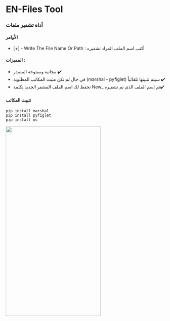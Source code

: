 # EN-Files Tool
### أداة تشفير ملفات

#### الأوامر
- [+] - Write The File Name Or Path : أكتب اسم الملف المراد تشفيره

#### المميزات :
- مجانية ومفتوحة المصدر ✔️
- في حال لم تكن مثبت المكاتب المطلوبة (marshal - pyfiglet) سيتم تثبيتها تلقائياً ✔️
- تحفظ لك اسم الملف المشفر الجديد بكلمة New_ ثم إسم الملف الذي تم تشفيره✔️

#### تثبيت المكاتب
```
pip install marshal
pip install pyfiglet
pip install os
```

<img src="![EN Files](https://github.com/tlersa/EN-Files/assets/111729973/1c44b3b2-fb84-46c2-abc5-47945c9a8d67)" width="300" height="600">

